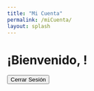 ```yaml
---
title: "Mi Cuenta"
permalink: /miCuenta/
layout: splash
---
```


# ¡Bienvenido, <span id="username"></span>!

<script async src="https://js.stripe.com/v3/pricing-table.js"></script>
<stripe-pricing-table pricing-table-id="prctbl_1On5HBE2UvP4xcDs5mx40eVF"
publishable-key="pk_test_51OmfAYE2UvP4xcDs92nWGG93clovJ2N6OBjuvPv9k26lrUnU0VDdS4ra32km006KbVhlHGygobi4SQpTbpBTeyGa00FwesDfwo">
</stripe-pricing-table>

<!-- Subscription Plan Name -->
<div id="subscription-plan"></div>

<!-- Cierre de sesión -->
<button onclick="logout()">Cerrar Sesión</button>

<script src="https://js.stripe.com/v3/"></script>
<script>
  // Netlify Identity script y manejo de eventos
  netlifyIdentity.on('login', user => {
    // Acciones adicionales después del inicio de sesión si es necesario

    // Muestra el mensaje de bienvenida y el nombre de usuario
    const usernameSpan = document.getElementById('username');

    if (usernameSpan) {
      usernameSpan.innerText = user.user_metadata.full_name || user.email;
    }

    // Display the subscription plan
    displaySubscriptionPlan(user);
  });

  netlifyIdentity.on('logout', () => {
    // Acciones adicionales después del cierre de sesión si es necesario

    // Borra el nombre de usuario al cerrar sesión
    const usernameSpan = document.getElementById('username');
    if (usernameSpan) {
      usernameSpan.innerText = '';
    }

    // Clear the subscription plan when the user logs out
    const subscriptionPlanElement = document.getElementById('subscription-plan');
    if (subscriptionPlanElement) {
      subscriptionPlanElement.innerText = '';
    }
  });

  function logout() {
    netlifyIdentity.logout();
  }

  // Function to display the subscription plan
  function displaySubscriptionPlan(user) {
    // Check if subscription plan metadata exists
    if (user.user_metadata && user.user_metadata.subscription_plan) {
        // Get the subscription plan from Netlify Identity metadata
        const planName = user.user_metadata.subscription_plan;

        // Display the plan name
        const subscriptionPlanElement = document.getElementById('subscription-plan');
        subscriptionPlanElement.innerText = 'Plan: ' + planName;
    } else {
        // If subscription plan metadata doesn't exist, display a message
        const subscriptionPlanElement = document.getElementById('subscription-plan');
        subscriptionPlanElement.innerText = 'Todavía no has elegido ningún plan';
    }
}

// Function to initiate subscription checkout
async function initiateSubscriptionCheckout() {
  try {
    // Make a request to your server to create a Checkout session
    const response = await fetch('/create-checkout-session', {
      method: 'POST',
      headers: {
        'Content-Type': 'application/json'
      },
      body: JSON.stringify({ planId: 'your_plan_id' }) // Replace 'your_plan_id' with the actual plan ID
    });

    if (!response.ok) {
      throw new Error('Failed to create Checkout session');
    }

    const session = await response.json();

    // Redirect to the Checkout page with success and cancel URLs
    stripe.redirectToCheckout({
      sessionId: session.id,
      successUrl: 'https://yourwebsite.com/success',
      cancelUrl: 'https://yourwebsite.com/miCuenta' // Redirect back to the account page
    });
  } catch (error) {
    console.error('Error initiating subscription checkout:', error);
  }
}


// Call the function when the page loads or when the user clicks a button to initiate checkout
initiateSubscriptionCheckout();
</script>
